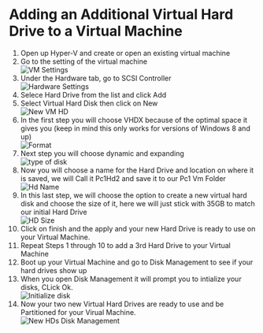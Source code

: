 # Adding an Additional Virtual Hard Drive to a Virtual Machine

1. Open up Hyper-V and create or open an existing virtual machine
2. Go to the setting of the virtual machine<br/>![VM Settings](https://github.com/user-attachments/assets/6d3dfd6c-1f7f-4f9a-8689-e637cdfb0b87)
3. Under the Hardware tab, go to SCSI Controller<br/>![Hardware Settings](https://github.com/user-attachments/assets/3ea902e0-d0bb-455e-b39a-b03b8c94a965)
4. Selece Hard Drive from the list and click Add
5. Select Virtual Hard Disk then click on New<br/>![New VM HD](https://github.com/user-attachments/assets/4d903b90-e26b-4ebb-bfc8-5d8b2231a075)
6. In the first step you will choose VHDX because of the optimal space it gives you (keep in mind this only works for versions of Windows 8 and up)<br/>![Format](https://github.com/user-attachments/assets/be2ce7eb-1051-40f5-abc4-f7de86587ea8)
7. Next step you will choose dynamic and expanding<br/>![type of disk](https://github.com/user-attachments/assets/a2f54db0-aa87-4b2d-8a6e-daffa14f3633)
8. Now you will choose a name for the Hard Drive and location on where it is saved, we will Call it Pc1Hd2 and save it to our Pc1 Vm Folder<br/>![Hd Name](https://github.com/user-attachments/assets/18de80f2-0ba7-43a5-91c3-4a8196ebc12d)
9. In this last step, we will choose the option to create a new virtual hard disk and choose the size of it, here we will just stick with 35GB to match our initial Hard Drive<br/>![HD Size](https://github.com/user-attachments/assets/ce0260d1-be99-4e8e-85f1-75991a607dd7)
10. Click on finish and the apply and your new Hard Drive is ready to use on your Virtual Machine.
11. Repeat Steps 1 through 10 to add a 3rd Hard Drive to your Virtual Machine
12. Boot up your Virtual Machine and go to Disk Management to see if your hard drives show up
13. When you open Disk Management it will prompt you to intialize your disks, CLick Ok.<br/>![Initialize disk](https://github.com/user-attachments/assets/fa61001e-4766-41b2-85e8-400ef085ecab)
14. Now your two new Virtual Hard Drives are ready to use and be Partitioned for your Virual Machine.<br/>![New HDs Disk Management](https://github.com/user-attachments/assets/5f0546c8-ac47-4737-a6d1-1a49ed6c90b7)

